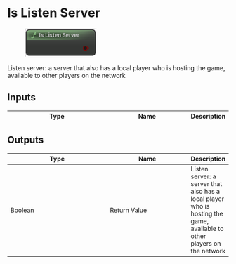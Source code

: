 # Is Listen Server

<div align="left" data-full-width="false">

<figure><img src="Is_Listen_Server.png" alt=""><figcaption></figcaption></figure>

</div>

Listen server: a server that also has a local player who is hosting the game, available to other players on the network

## Inputs

<table>
<thead><tr><th width="250">Type</th><th width="200">Name</th><th>Description</th></tr></thead>
<tbody>
</tbody>
</table>

## Outputs

<table>
<thead><tr><th width="250">Type</th><th width="200">Name</th><th>Description</th></tr></thead>
<tbody>
<tr><td>Boolean</td><td>Return Value</td><td>Listen server: a server that also has a local player who is hosting the game, available to other players on the network</td></tr>
</tbody>
</table>